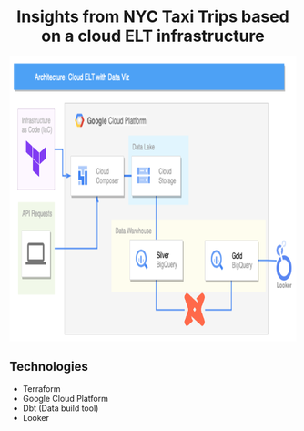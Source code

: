 <h1 align=center>Insights from NYC Taxi Trips based on a cloud ELT infrastructure</h1> 


<img title="Architecture" alt="" src="https://github.com/tomasoak/proj_insight_taxitrip/blob/main/proj_architecture.png" height=500, width=640> </img>




<h2>Technologies</h2>

- Terraform
- Google Cloud Platform 
- Dbt (Data build tool)
- Looker
